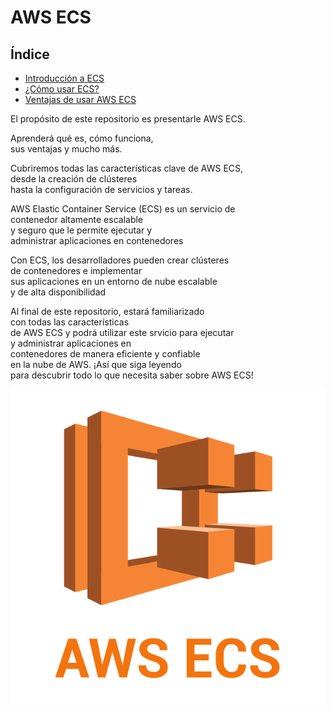 # AWS ECS

## Índice

- [Introducción a ECS](introduccion-a-ecs.md)
- [¿Cómo usar ECS?](como-usar.md)
- [Ventajas de usar AWS ECS](ventajas-ecs.md)

El propósito de este repositorio es presentarle AWS ECS. 

Aprenderá qué es, cómo funciona, \
sus ventajas y mucho más.

Cubriremos todas las características clave de AWS ECS, \
desde la creación de clústeres \
hasta la configuración de servicios y tareas.

AWS Elastic Container Service (ECS) es un servicio de \
contenedor altamente escalable \
y seguro que le permite ejecutar y \
administrar aplicaciones en contenedores

Con ECS, los desarrolladores pueden crear clústeres \
de contenedores e implementar \
sus aplicaciones en un entorno de nube escalable \
y de alta disponibilidad

Al final de este repositorio, estará familiarizado \
con todas las características \
de AWS ECS y podrá utilizar este srvicio para ejecutar \
y administrar aplicaciones en \
contenedores de manera eficiente y confiable \
en la nube de AWS. ¡Así que siga leyendo \
para descubrir todo lo que necesita saber sobre AWS ECS!

![AWS ECS logo](/images/aws-ecs.png)
 

